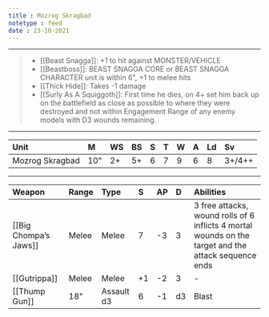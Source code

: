 ```yaml
---
title : Mozrog Skragbad
notetype : feed
date : 23-10-2021
---
```


---

> - [[Beast Snagga]]: +1 to hit against MONSTER/VEHICLE
> - [[Beastboss]]: BEAST SNAGGA CORE or  BEAST SNAGGA CHARACTER unit is within 6", +1 to melee hits
> - [[Thick Hide]]: Takes -1 damage
> - [[Surly As A Squiggoth]]: First time he dies, on 4+ set him back up on the battlefield as close as possible to where they were destroyed and not within Engagement Range of any enemy models with D3 wounds remaining.

---

| Unit            | M   | WS  | BS  | S   | T   | W   | A   | Ld  | Sv     |
|:--------------- |:--- |:--- |:--- |:--- |:--- |:--- |:--- |:--- |:------ |
| Mozrog Skragbad | 10" | 2+  | 5+  | 6   | 7   | 9   | 6   | 8   | 3+/4++ |

---

| Weapon                | Range | Type       | S   | AP  | D   | Abilities                                                                                            |
|:--------------------- |:----- |:---------- |:--- |:--- |:--- |:---------------------------------------------------------------------------------------------------- |
| [[Big Chompa’s Jaws]] | Melee | Melee      | 7   | -3  | 3   | 3 free attacks, wound rolls of 6 inflicts 4 mortal wounds on the target and the attack sequence ends |
| [[Gutrippa]]          | Melee | Melee      | +1  | -2  | 3   | -                                                                                                    |
| [[Thump Gun]]         | 18"   | Assault d3 | 6   | -1  | d3  | Blast                                                                                                |
